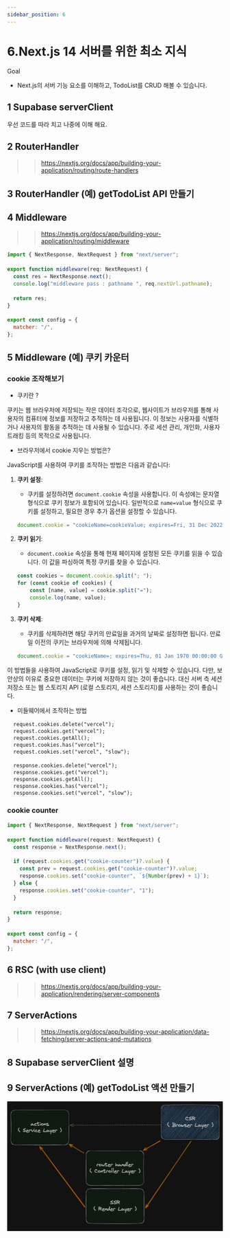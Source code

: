 ```yaml
---
sidebar_position: 6
---
```


# 6.Next.js 14 서버를 위한 최소 지식

Goal  
- Next.js의 서버 기능 요소를 이해하고, TodoList를 CRUD 해볼 수 있습니다.    


## 1 Supabase serverClient  

우선 코드를 따라 치고 나중에 이해 해요.  

## 2 RouterHandler  

>>https://nextjs.org/docs/app/building-your-application/routing/route-handlers

## 3 RouterHandler (예) getTodoList API 만들기

## 4 Middleware 

>>https://nextjs.org/docs/app/building-your-application/routing/middleware


```js
import { NextResponse, NextRequest } from "next/server";

export function middleware(req: NextRequest) {
  const res = NextResponse.next();
  console.log("middleware pass : pathname ", req.nextUrl.pathname);

  return res;
}

export const config = {
  matcher: "/",
};

```

## 5 Middleware (예) 쿠키 카운터

### cookie 조작해보기 

- 쿠키란 ? 

쿠키는 웹 브라우저에 저장되는 작은 데이터 조각으로, 웹사이트가 브라우저를 통해 사용자의 컴퓨터에 정보를 저장하고 추적하는 데 사용됩니다. 이 정보는 사용자를 식별하거나 사용자의 활동을 추적하는 데 사용될 수 있습니다. 주로 세션 관리, 개인화, 사용자 트래킹 등의 목적으로 사용됩니다.  

- 브라우저에서 cookie 지우는 방법은?    

JavaScript를 사용하여 쿠키를 조작하는 방법은 다음과 같습니다:

1. **쿠키 설정**:
   - 쿠키를 설정하려면 `document.cookie` 속성을 사용합니다. 이 속성에는 문자열 형식으로 쿠키 정보가 포함되어 있습니다. 일반적으로 `name=value` 형식으로 쿠키를 설정하고, 필요한 경우 추가 옵션을 설정할 수 있습니다.

   ```javascript
   document.cookie = "cookieName=cookieValue; expires=Fri, 31 Dec 2022 23:59:59 GMT; path=/";
   ```

2. **쿠키 읽기**:
   - `document.cookie` 속성을 통해 현재 페이지에 설정된 모든 쿠키를 읽을 수 있습니다. 이 값을 파싱하여 특정 쿠키를 찾을 수 있습니다.

   ```javascript
   const cookies = document.cookie.split("; ");
   for (const cookie of cookies) {
       const [name, value] = cookie.split("=");
       console.log(name, value);
   }
   ```

3. **쿠키 삭제**:
   - 쿠키를 삭제하려면 해당 쿠키의 만료일을 과거의 날짜로 설정하면 됩니다. 만료일 이전의 쿠키는 브라우저에 의해 삭제됩니다.

   ```javascript
   document.cookie = "cookieName=; expires=Thu, 01 Jan 1970 00:00:00 GMT; path=/";
   ```

이 방법들을 사용하여 JavaScript로 쿠키를 설정, 읽기 및 삭제할 수 있습니다. 다만, 보안상의 이유로 중요한 데이터는 쿠키에 저장하지 않는 것이 좋습니다. 대신 서버 측 세션 저장소 또는 웹 스토리지 API (로컬 스토리지, 세션 스토리지)를 사용하는 것이 좋습니다.


- 미들웨어에서 조작하는 방법  

```
  request.cookies.delete("vercel");
  request.cookies.get("vercel");
  request.cookies.getAll();
  request.cookies.has("vercel");
  request.cookies.set("vercel", "slow");

  response.cookies.delete("vercel");
  response.cookies.get("vercel");
  response.cookies.getAll();
  response.cookies.has("vercel");
  response.cookies.set("vercel", "slow");
```



### cookie counter

```js
import { NextResponse, NextRequest } from "next/server";

export function middleware(request: NextRequest) {
  const response = NextResponse.next();

  if (request.cookies.get("cookie-counter")?.value) {
    const prev = request.cookies.get("cookie-counter")?.value;
    response.cookies.set("cookie-counter", `${Number(prev) + 1}`);
  } else {
    response.cookies.set("cookie-counter", "1");
  }

  return response;
}

export const config = {
  matcher: "/",
};

```


## 6 RSC (with use client)

>>https://nextjs.org/docs/app/building-your-application/rendering/server-components

## 7 ServerActions  

>>https://nextjs.org/docs/app/building-your-application/data-fetching/server-actions-and-mutations

## 8 Supabase serverClient 설명


## 9 ServerActions (예) getTodoList 액션 만들기

![Alt text](image-15.png)  

